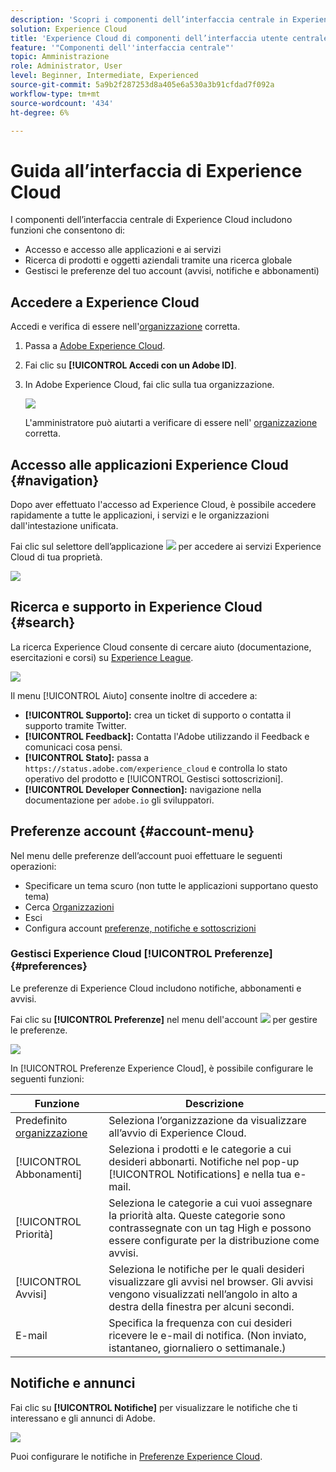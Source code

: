```yaml
---
description: 'Scopri i componenti dell’interfaccia centrale in Experience Cloud, ad  ricerca globale, preferenze dell’account, come navigare nell’interfaccia e ricevere aiuto. '
solution: Experience Cloud
title: 'Experience Cloud di componenti dell’interfaccia utente centrale '
feature: '"Componenti dell''interfaccia centrale"'
topic: Amministrazione
role: Administrator, User
level: Beginner, Intermediate, Experienced
source-git-commit: 5a9b2f287253d8a405e6a530a3b91cfdad7f092a
workflow-type: tm+mt
source-wordcount: '434'
ht-degree: 6%

---
```


# Guida all’interfaccia di Experience Cloud

I componenti dell’interfaccia centrale di Experience Cloud includono funzioni che consentono di:

* Accesso e accesso alle applicazioni e ai servizi
* Ricerca di prodotti e oggetti aziendali tramite una ricerca globale
* Gestisci le preferenze del tuo account (avvisi, notifiche e abbonamenti)

## Accedere a Experience Cloud

Accedi e verifica di essere nell&#39;[organizzazione](admin-getting-started/organizations.md) corretta.

1. Passa a [Adobe Experience Cloud](https://experience.adobe.com).
1. Fai clic su **[!UICONTROL Accedi con un Adobe ID]**.
1. In Adobe Experience Cloud, fai clic sulla tua organizzazione.

   ![](assets/organizations-menu.png)

   L&#39;amministratore può aiutarti a verificare di essere nell&#39; [organizzazione](admin-getting-started/organizations.md) corretta.

## Accesso alle applicazioni Experience Cloud {#navigation}

Dopo aver effettuato l&#39;accesso ad Experience Cloud, è possibile accedere rapidamente a tutte le applicazioni, i servizi e le organizzazioni dall&#39;intestazione unificata.

Fai clic sul selettore dell’applicazione ![](assets/menu-icon.png) per accedere ai servizi Experience Cloud di tua proprietà.

![](assets/platform-core-services.png)

## Ricerca e supporto in Experience Cloud {#search}

La ricerca Experience Cloud consente di cercare aiuto (documentazione, esercitazioni e corsi) su [Experience League](https://experienceleague.adobe.com/?lang=it#home).

![](assets/search-menu.png)

Il menu [!UICONTROL Aiuto] consente inoltre di accedere a:

* **[!UICONTROL Supporto]:** crea un ticket di supporto o contatta il supporto   tramite Twitter.
* **[!UICONTROL Feedback]:** Contatta l&#39;Adobe utilizzando il Feedback e comunicaci cosa pensi.
* **[!UICONTROL Stato]:** passa a  `https://status.adobe.com/experience_cloud` e controlla lo stato operativo del prodotto e  [!UICONTROL Gestisci sottoscrizioni].
* **[!UICONTROL Developer Connection]:** navigazione nella documentazione per  `adobe.io` gli sviluppatori.

## Preferenze account {#account-menu}

Nel menu delle preferenze dell’account puoi effettuare le seguenti operazioni:

* Specificare un tema scuro (non tutte le applicazioni supportano questo tema)
* Cerca [Organizzazioni](admin-getting-started/organizations.md)
* Esci
* Configura account [preferenze, notifiche e sottoscrizioni](#preferences)

### Gestisci Experience Cloud [!UICONTROL Preferenze] {#preferences}

Le preferenze di Experience Cloud includono notifiche, abbonamenti e avvisi.

Fai clic su **[!UICONTROL Preferenze]** nel menu dell&#39;account ![](assets/preferences-icon-sm.png) per gestire le preferenze.

![](assets/preferences-page.png)

In [!UICONTROL Preferenze Experience Cloud], è possibile configurare le seguenti funzioni:

| Funzione | Descrizione |
|--- |--- |
| Predefinito [organizzazione](admin-getting-started/organizations.md) | Seleziona l’organizzazione da visualizzare all’avvio di Experience Cloud. |
| [!UICONTROL Abbonamenti] | Seleziona i prodotti e le categorie a cui desideri abbonarti. Notifiche nel pop-up [!UICONTROL Notifications] e nella tua e-mail. |
| [!UICONTROL Priorità] | Seleziona le categorie a cui vuoi assegnare la priorità alta. Queste categorie sono contrassegnate con un tag High e possono essere configurate per la distribuzione come avvisi. |
| [!UICONTROL Avvisi] | Seleziona le notifiche per le quali desideri visualizzare gli avvisi nel browser. Gli avvisi vengono visualizzati nell’angolo in alto a destra della finestra per alcuni secondi. |
| E-mail | Specifica la frequenza con cui desideri ricevere le e-mail di notifica. (Non inviato, istantaneo, giornaliero o settimanale.) |

## Notifiche e annunci

Fai clic su **[!UICONTROL Notifiche]** per visualizzare le notifiche che ti interessano e gli annunci di Adobe.

![](assets/notifications-menu-small.png)

Puoi configurare le notifiche in [Preferenze Experience Cloud](#preferences).
